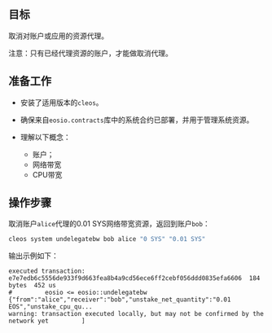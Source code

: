 ## 目标

取消对账户或应用的资源代理。

注意：只有已经代理资源的账户，才能做取消代理。


## 准备工作

* 安装了适用版本的`cleos`。

* 确保来自`eosio.contracts`库中的系统合约已部署，并用于管理系统资源。
  
* 理解以下概念：
  * 账户；
  * 网络带宽
  * CPU带宽

## 操作步骤

取消账户`alice`代理的0.01 SYS网络带宽资源，返回到账户`bob`：


```sh
cleos system undelegatebw bob alice "0 SYS" "0.01 SYS"
```

输出示例如下：

```console
executed transaction: e7e7edb6c5556de933f9d663fea8b4a9cd56ece6ff2cebf056ddd0835efa6606  184 bytes  452 us
#         eosio <= eosio::undelegatebw          {"from":"alice","receiver":"bob","unstake_net_quantity":"0.01 EOS","unstake_cpu_qu...
warning: transaction executed locally, but may not be confirmed by the network yet         ]
```
